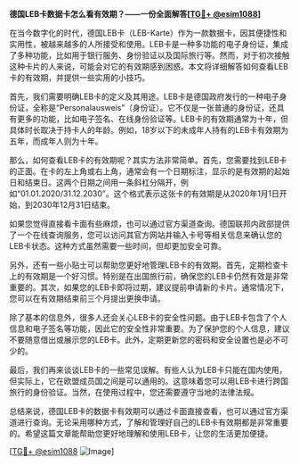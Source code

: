 **德国LEB卡数据卡怎么看有效期？——一份全面解答[[TG💪+ @esim1088](https://t.me/s/esim1088)]**

在当今数字化的时代，德国LEB卡（LEB-Karte）作为一款数据卡，因其便捷性和实用性，被越来越多的人所接受和使用。LEB卡是一种多功能的电子身份证，集成了多种功能，比如用于银行服务、身份验证以及国际旅行等。然而，对于初次接触这种卡片的人来说，可能会对它的有效期感到困惑。本文将详细解答如何查看LEB卡的有效期，并提供一些实用的小技巧。

首先，我们需要明确LEB卡的定义及其用途。LEB卡是德国政府发行的一种电子身份证，全称是“Personalausweis”（身份证）。它不仅是一张普通的身份证，还具有更多的功能，比如电子签名、在线身份验证等。LEB卡的有效期通常为十年，但具体时长取决于持卡人的年龄。例如，18岁以下的未成年人持有的LEB卡有效期为五年，而成年人则为十年。

那么，如何查看LEB卡的有效期呢？其实方法非常简单。首先，您需要找到LEB卡的正面。在卡的左上角或右上角，通常会有一个日期标注，显示的是有效期的起始日和结束日。这两个日期之间用一条斜杠分隔开，例如“01.01.2020/31.12.2030”。这个格式表示这张卡的有效期是从2020年1月1日开始，到2030年12月31日结束。

如果您觉得直接看卡面有些麻烦，也可以通过官方渠道查询。德国联邦内政部提供了一个在线查询服务，您可以访问其官方网站并输入卡号等相关信息来确认您的LEB卡状态。这种方式虽然需要一些时间，但却更加安全可靠。

另外，还有一些小贴士可以帮助您更好地管理LEB卡的有效期。首先，定期检查卡上的有效期是一个好习惯。特别是在出国旅行前，确保您的LEB卡仍然有效是非常重要的。其次，如果您的LEB卡即将过期，建议提前申请新的卡片。通常情况下，您可以在有效期结束前三个月提出更换申请。

除了基本的信息外，很多人还会关心LEB卡的安全性问题。由于LEB卡包含了个人信息和电子签名等功能，因此它的安全性非常重要。为了保护您的个人信息，建议不要随意借出或展示您的LEB卡。此外，定期更新您的密码和安全设置也是必不可少的。

最后，我们再来谈谈LEB卡的一些常见误解。有些人认为LEB卡只能在国内使用，但实际上，它在欧盟成员国之间是可以通用的。这意味着您可以用LEB卡进行跨国旅行的身份验证。当然，在使用过程中，您还需要遵守当地的法律法规。

总结来说，德国LEB卡的数据卡有效期可以通过卡面直接查看，也可以通过官方渠道进行查询。无论采用哪种方式，了解和管理好自己的LEB卡有效期都是非常重要的。希望这篇文章能帮助您更好地理解和使用LEB卡，让您的生活更加便捷。

[[TG💪+ @esim1088](https://t.me/s/esim1088) ![Image](https://i.postimg.cc/4NQfJmqS/Snipaste-2025-05-13-00-14-12.png)]